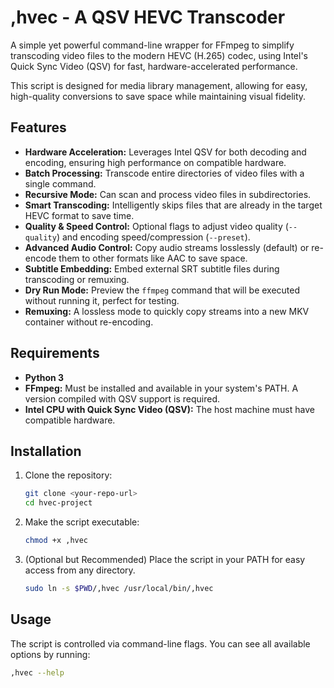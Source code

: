 # ,hvec - A QSV HEVC Transcoder

A simple yet powerful command-line wrapper for FFmpeg to simplify transcoding video files to the modern HEVC (H.265) codec, using Intel's Quick Sync Video (QSV) for fast, hardware-accelerated performance.

This script is designed for media library management, allowing for easy, high-quality conversions to save space while maintaining visual fidelity.

## Features

- **Hardware Acceleration:** Leverages Intel QSV for both decoding and encoding, ensuring high performance on compatible hardware.
- **Batch Processing:** Transcode entire directories of video files with a single command.
- **Recursive Mode:** Can scan and process video files in subdirectories.
- **Smart Transcoding:** Intelligently skips files that are already in the target HEVC format to save time.
- **Quality & Speed Control:** Optional flags to adjust video quality (`--quality`) and encoding speed/compression (`--preset`).
- **Advanced Audio Control:** Copy audio streams losslessly (default) or re-encode them to other formats like AAC to save space.
- **Subtitle Embedding:** Embed external SRT subtitle files during transcoding or remuxing.
- **Dry Run Mode:** Preview the `ffmpeg` command that will be executed without running it, perfect for testing.
- **Remuxing:** A lossless mode to quickly copy streams into a new MKV container without re-encoding.

## Requirements

- **Python 3**
- **FFmpeg:** Must be installed and available in your system's PATH. A version compiled with QSV support is required.
- **Intel CPU with Quick Sync Video (QSV):** The host machine must have compatible hardware.

## Installation

1.  Clone the repository:
    ```bash
    git clone <your-repo-url>
    cd hvec-project
    ```
2.  Make the script executable:
    ```bash
    chmod +x ,hvec
    ```
3.  (Optional but Recommended) Place the script in your PATH for easy access from any directory.
    ```bash
    sudo ln -s $PWD/,hvec /usr/local/bin/,hvec
    ```

## Usage

The script is controlled via command-line flags. You can see all available options by running:
```bash
,hvec --help
